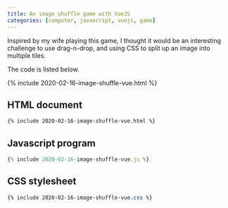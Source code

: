 ```yaml
---
title: An image shuffle game with VueJS
categories: [computer, javascript, vuejs, game]
---
```

Inspired by my wife playing this game, I thought it would be an
interesting challenge to use drag-n-drop, and using CSS to split up an
image into multiple tiles.

The code is listed below.

{% include 2020-02-16-image-shuffle-vue.html %}

<link rel="stylesheet" href="/assets/2020-02-16-image-shuffle-vue.css">
<script src="https://cdn.jsdelivr.net/npm/vue@2.6.11"></script>
<script src="/assets/2020-02-16-image-shuffle-vue.js"></script>

## HTML document

```html
{% include 2020-02-16-image-shuffle-vue.html %}
```

## Javascript program

```javascript
{% include 2020-02-16-image-shuffle-vue.js %}
```

## CSS stylesheet
```css
{% include 2020-02-16-image-shuffle-vue.css %}
```
